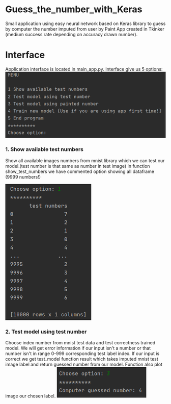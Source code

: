 # Guess_the_number_with_Keras
Small application using easy neural network based on Keras library to guess by computer the number imputed from user by Paint App created in Tkinker (medium success rate depending on accuracy drawn number).

# Interface
Application interface is located in main_app.py. Interface give us 5 options:
![interface](graphs/interface.png)

### 1. Show available test numbers
Show all available images numbers from mnist library which we can test our model.(test number is that same as number in test image)
In function show_test_numbers we have commented option showing all dataframe (9999 numbers!) 

![test_numbers](graphs/show_test_numbers.png)

### 2. Test model using test number
Choose index number from mnist test data and test correctness trained model.
We will get error information if our input isn't a number or that number isn't in range 0-999 corresponding test label index.
If our input is correct we get test_model function result which takes imputed mnist test image label and return
guessed number from our model. Function also plot image our chosen label.
![test_model](graphs/test_model_with_image.png)



